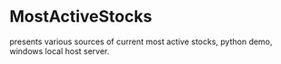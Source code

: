 # MostActiveStocks
presents various sources of current most active stocks, python demo, windows local host server.
